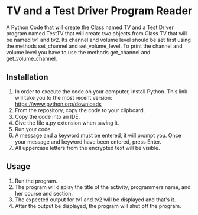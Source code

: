 # TV and a Test Driver Program Reader
A Python Code that will create the Class named TV and a Test Driver program named TestTV that will create two objects from Class TV that will be named tv1 and tv2. Its channel and volume level should be set first using the methods set_channel and set_volume_level. To print the channel and volume level you have to use the methods get_channel and get_volume_channel.

## Installation
1. In order to execute the code on your computer, install Python. This link will take you to the most recent version: https://www.python.org/downloads
2. From the repository, copy the code to your clipboard.
3. Copy the code into an IDE.
4. Give the file a.py extension when saving it.
5. Run your code.
6. A message and a keyword must be entered, it will prompt you. Once your message and keyword have been entered, press Enter.
7. All uppercase letters from the encrypted text will be visible.

## Usage
1. Run the program.
2. The program wil display the title of the activity, programmers name, and her course and section.
3. The expected output for tv1 and tv2 will be displayed and that's it.
4. After the output be displayed, the program will shut off the program.
